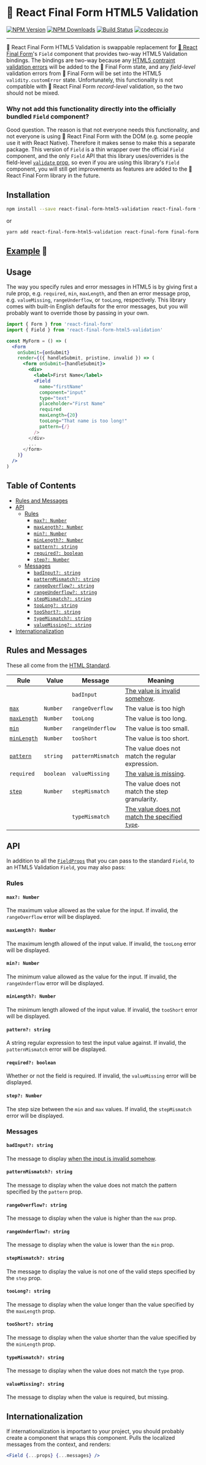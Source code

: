 # 🏁 React Final Form HTML5 Validation

[![NPM Version](https://img.shields.io/npm/v/react-final-form-html5-validation.svg?style=flat)](https://www.npmjs.com/package/react-final-form-html5-validation)
[![NPM Downloads](https://img.shields.io/npm/dm/react-final-form-html5-validation.svg?style=flat)](https://www.npmjs.com/package/react-final-form-html5-validation)
[![Build Status](https://travis-ci.org/final-form/react-final-form-html5-validation.svg?branch=master)](https://travis-ci.org/final-form/react-final-form-html5-validation)
[![codecov.io](https://codecov.io/gh/final-form/react-final-form-html5-validation/branch/master/graph/badge.svg)](https://codecov.io/gh/final-form/react-final-form-html5-validation)

---

🏁 React Final Form HTML5 Validation is swappable replacement for [🏁 React Final Form](https://github.com/final-form/react-final-form#-react-final-form)'s `Field` component that provides two-way HTML5 Validation bindings. The bindings are two-way because any [HTML5 contraint validation errors](https://html.spec.whatwg.org/multipage/form-control-infrastructure.html#the-constraint-validation-api) will be added to the 🏁 Final Form state, and any _field-level_ validation errors from 🏁 Final Form will be set into the HTML5 `validity.customError` state. Unfortunately, this functionality is not compatible with 🏁 React Final Form _record-level_ validation, so the two should not be mixed.

### Why not add this functionality directly into the officially bundled `Field` component?

Good question. The reason is that not everyone needs this functionality, and not everyone is using 🏁 React Final Form with the DOM (e.g. some people use it with React Native). Therefore it makes sense to make this a separate package. This version of `Field` is a thin wrapper over the official `Field` component, and the only `Field` API that this library uses/overrides is the field-level [`validate` prop](https://github.com/final-form/react-final-form#validate-value-any-allvalues-object--any), so even if you are using this library's `Field` component, you will still get improvements as features are added to the 🏁 React Final Form library in the future.

## Installation

```bash
npm install --save react-final-form-html5-validation react-final-form final-form
```

or

```bash
yarn add react-final-form-html5-validation react-final-form final-form
```

## [Example](https://codesandbox.io/s/14r018yjp4) 👀

## Usage

The way you specify rules and error messages in HTML5 is by giving first a rule prop, e.g. `required`, `min`, `maxLength`, and then an error message prop, e.g. `valueMissing`, `rangeUnderflow`, or `tooLong`, respectively. This library comes with built-in English defaults for the error messages, but you will probably want to override those by passing in your own.

```jsx
import { Form } from 'react-final-form'
import { Field } from 'react-final-form-html5-validation'

const MyForm = () => (
  <Form
    onSubmit={onSubmit}
    render={({ handleSubmit, pristine, invalid }) => (
      <form onSubmit={handleSubmit}>
        <div>
          <label>First Name</label>
          <Field
            name="firstName"
            component="input"
            type="text"
            placeholder="First Name"
            required
            maxLength={20}
            tooLong="That name is too long!"
            pattern={/}
          />
        </div>
        ...
      </form>
    )}
  />
)
```

## Table of Contents

<!-- START doctoc generated TOC please keep comment here to allow auto update -->

<!-- DON'T EDIT THIS SECTION, INSTEAD RE-RUN doctoc TO UPDATE -->

<!-- DON'T EDIT THIS SECTION, INSTEAD RE-RUN doctoc TO UPDATE -->

* [Rules and Messages](#rules-and-messages)
* [API](#api)
  * [Rules](#rules)
    * [`max?: Number`](#max-number)
    * [`maxLength?: Number`](#maxlength-number)
    * [`min?: Number`](#min-number)
    * [`minLength?: Number`](#minlength-number)
    * [`pattern?: string`](#pattern-string)
    * [`required?: boolean`](#required-boolean)
    * [`step?: Number`](#step-number)
  * [Messages](#messages)
    * [`badInput?: string`](#badinput-string)
    * [`patternMismatch?: string`](#patternmismatch-string)
    * [`rangeOverflow?: string`](#rangeoverflow-string)
    * [`rangeUnderflow?: string`](#rangeunderflow-string)
    * [`stepMismatch?: string`](#stepmismatch-string)
    * [`tooLong?: string`](#toolong-string)
    * [`tooShort?: string`](#tooshort-string)
    * [`typeMismatch?: string`](#typemismatch-string)
    * [`valueMissing?: string`](#valuemissing-string)
* [Internationalization](#internationalization)

<!-- END doctoc generated TOC please keep comment here to allow auto update -->

## Rules and Messages

These all come from the [HTML Standard](https://html.spec.whatwg.org/multipage/form-control-infrastructure.html#the-constraint-validation-api).

| Rule                                                                                                     | Value     | Message           | Meaning                                                                                                                                                  |
| -------------------------------------------------------------------------------------------------------- | --------- | ----------------- | -------------------------------------------------------------------------------------------------------------------------------------------------------- |
|                                                                                                          |           | `badInput`        | [The value is invalid somehow](https://html.spec.whatwg.org/multipage/form-control-infrastructure.html#suffering-from-bad-input).                        |
| [`max`](https://html.spec.whatwg.org/multipage/input.html#attr-input-max)                                | `Number`  | `rangeOverflow`   | The value is too high                                                                                                                                    |
| [`maxLength`](https://html.spec.whatwg.org/multipage/form-control-infrastructure.html#attr-fe-maxlength) | `Number`  | `tooLong`         | The value is too long.                                                                                                                                   |
| [`min`](https://html.spec.whatwg.org/multipage/input.html#attr-input-min)                                | `Number`  | `rangeUnderflow`  | The value is too small.                                                                                                                                  |
| [`minLength`](https://html.spec.whatwg.org/multipage/form-control-infrastructure.html#attr-fe-minlength) | `Number`  | `tooShort`        | The value is too short.                                                                                                                                  |
| [`pattern`](https://html.spec.whatwg.org/multipage/input.html#attr-input-pattern)                        | `string`  | `patternMismatch` | The value does not match the regular expression.                                                                                                         |
| `required`                                                                                               | `boolean` | `valueMissing`    | [The value is missing](https://html.spec.whatwg.org/multipage/form-control-infrastructure.html#suffering-from-being-missing).                            |
| [`step`](https://html.spec.whatwg.org/multipage/input.html#attr-input-step)                              | `Number`  | `stepMismatch`    | The value does not match the step granularity.                                                                                                           |
|                                                                                                          |           | `typeMismatch`    | [The value does not match the specified `type`](https://html.spec.whatwg.org/multipage/form-control-infrastructure.html#suffering-from-a-type-mismatch). |

## API

In addition to all the [`FieldProps`](https://github.com/final-form/react-final-form#fieldprops) that you can pass to the standard `Field`, to an HTML5 Validation `Field`, you may also pass:

### Rules

#### `max?: Number`

The maximum value allowed as the value for the input. If invalid, the `rangeOverflow` error will be displayed.

#### `maxLength?: Number`

The maximum length allowed of the input value. If invalid, the `tooLong` error will be displayed.

#### `min?: Number`

The minimum value allowed as the value for the input. If invalid, the `rangeUnderflow` error will be displayed.

#### `minLength?: Number`

The minimum length allowed of the input value. If invalid, the `tooShort` error will be displayed.

#### `pattern?: string`

A string regular expression to test the input value against. If invalid, the `patternMismatch` error will be displayed.

#### `required?: boolean`

Whether or not the field is required. If invalid, the `valueMissing` error will be displayed.

#### `step?: Number`

The step size between the `min` and `max` values. If invalid, the `stepMismatch` error will be displayed.

### Messages

#### `badInput?: string`

The message to display [when the input is invalid somehow](https://html.spec.whatwg.org/multipage/form-control-infrastructure.html#suffering-from-bad-input).

#### `patternMismatch?: string`

The message to display when the value does not match the pattern specified by the `pattern` prop.

#### `rangeOverflow?: string`

The message to display when the value is higher than the `max` prop.

#### `rangeUnderflow?: string`

The message to display when the value is lower than the `min` prop.

#### `stepMismatch?: string`

The message to display the value is not one of the valid steps specified by the `step` prop.

#### `tooLong?: string`

The message to display when the value longer than the value specified by the `maxLength` prop.

#### `tooShort?: string`

The message to display when the value shorter than the value specified by the `minLength` prop.

#### `typeMismatch?: string`

The message to display when the value does not match the `type` prop.

#### `valueMissing?: string`

The message to display when the value is required, but missing.

## Internationalization

If internationalization is important to your project, you should probably create a component that wraps this component. Pulls the localized messages from the context, and renders:

```jsx
<Field {...props} {...messages} />
```
